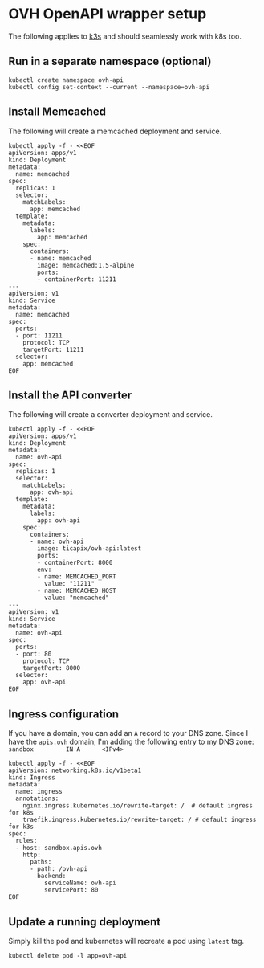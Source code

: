 # OVH OpenAPI wrapper setup

The following applies to [k3s](https://k3s.io/) and should seamlessly work with k8s too.

## Run in a separate namespace (optional)

```shell
kubectl create namespace ovh-api
kubectl config set-context --current --namespace=ovh-api
```

## Install Memcached

The following will create a memcached deployment and service.

```shell
kubectl apply -f - <<EOF
apiVersion: apps/v1
kind: Deployment
metadata:
  name: memcached
spec:
  replicas: 1
  selector:
    matchLabels:
      app: memcached
  template:
    metadata:
      labels:
        app: memcached
    spec:
      containers:
      - name: memcached
        image: memcached:1.5-alpine
        ports:
        - containerPort: 11211
---
apiVersion: v1
kind: Service
metadata:
  name: memcached
spec:
  ports:
  - port: 11211
    protocol: TCP
    targetPort: 11211
  selector:
    app: memcached
EOF
```

## Install the API converter

The following will create a converter deployment and service.


```shell
kubectl apply -f - <<EOF
apiVersion: apps/v1
kind: Deployment
metadata:
  name: ovh-api
spec:
  replicas: 1
  selector:
    matchLabels:
      app: ovh-api
  template:
    metadata:
      labels:
        app: ovh-api
    spec:
      containers:
      - name: ovh-api
        image: ticapix/ovh-api:latest
        ports:
        - containerPort: 8000
        env:
        - name: MEMCACHED_PORT
          value: "11211"
        - name: MEMCACHED_HOST
          value: "memcached"
---
apiVersion: v1
kind: Service
metadata:
  name: ovh-api
spec:
  ports:
  - port: 80
    protocol: TCP
    targetPort: 8000
  selector:
    app: ovh-api
EOF
```

## Ingress configuration

If you have a domain, you can add an `A` record to your DNS zone.
Since I have the `apis.ovh` domain, I'm adding the following entry to my DNS zone: `sandbox         IN A      <IPv4>`


```shell
kubectl apply -f - <<EOF
apiVersion: networking.k8s.io/v1beta1
kind: Ingress
metadata:
  name: ingress
  annotations:
    nginx.ingress.kubernetes.io/rewrite-target: /  # default ingress for k8s
    traefik.ingress.kubernetes.io/rewrite-target: / # default ingress for k3s
spec:
  rules:
  - host: sandbox.apis.ovh
    http:
      paths:
      - path: /ovh-api
        backend:
          serviceName: ovh-api
          servicePort: 80
EOF
```

## Update a running deployment

Simply kill the pod and kubernetes will recreate a pod using `latest` tag.

```shell
kubectl delete pod -l app=ovh-api
```
